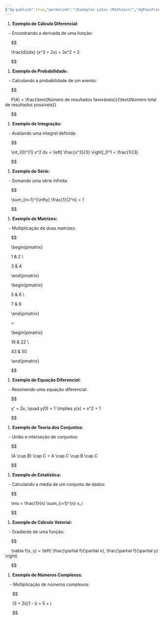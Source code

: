 ```yaml
---
{"dg-publish":true,"permalink":"/Exemplos Latex (MathJax)/","dgPassFrontmatter":true,"noteIcon":"","created":"2025-03-19T08:58:49.061-03:00"}
---
```


1. **Exemplo de Cálculo Diferencial:**  

   - Encontrando a derivada de uma função:  

     $$

     \frac{d}{dx} (x^3 + 2x) = 3x^2 + 2

     $$  

1. **Exemplo de Probabilidade:**  

   - Calculando a probabilidade de um evento:  

     $$

     P(A) = \frac{\text{Número de resultados favoráveis}}{\text{Número total de resultados possíveis}}

     $$  

1. **Exemplo de Integração:**  

   - Avaliando uma integral definida:  

     $$

     \int_{0}^{1} x^2 dx = \left[ \frac{x^3}{3} \right]_0^1 = \frac{1}{3}

     $$  

1. **Exemplo de Série:**  

   - Somando uma série infinita:  

     $$

     \sum_{n=1}^{\infty} \frac{1}{2^n} = 1

     $$  

1. **Exemplo de Matrizes:**  

   - Multiplicação de duas matrizes:  

     $$

     \begin{pmatrix}

     1 & 2 \\

     3 & 4

     \end{pmatrix}

     \begin{pmatrix}

     5 & 6 \\

     7 & 8

     \end{pmatrix}

     =

     \begin{pmatrix}

     19 & 22 \\

     43 & 50

     \end{pmatrix}

     $$  

1. **Exemplo de Equação Diferencial:**  

   - Resolvendo uma equação diferencial:  

     $$

     y' = 2x, \quad y(0) = 1 \implies y(x) = x^2 + 1

     $$  

1. **Exemplo de Teoria dos Conjuntos:**  

   - União e interseção de conjuntos:  

     $$

     (A \cup B) \cap C = A \cap C \cup B \cap C

     $$  

1. **Exemplo de Estatística:**  

   - Calculando a média de um conjunto de dados:  

     $$

     \mu = \frac{1}{n} \sum_{i=1}^{n} x_i

     $$  

1. **Exemplo de Cálculo Vetorial:**  

   - Gradiente de uma função:  

     $$

     \nabla f(x, y) = \left( \frac{\partial f}{\partial x}, \frac{\partial f}{\partial y} \right)

     $$  

1. **Exemplo de Números Complexos:**  

    - Multiplicação de números complexos:  

      $$

      (3 + 2i)(1 - i) = 5 + i

      $$

